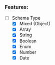 ### Features:
 - [ ] Schema Type
   - [x] Mixed (Object)
   - [x] Array
   - [x] String
   - [x] Boolean
   - [x] Enum
   - [x] Number
   - [x] Date
